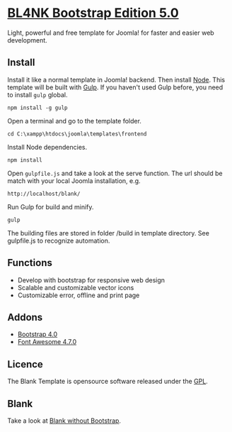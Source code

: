 # [BL4NK Bootstrap Edition 5.0](http://blank.vc)

Light, powerful and free template for Joomla!
for faster and easier web development.

## Install

Install it like a normal template in Joomla! backend. Then install [Node](http://nodejs.org/). This template will be built with [Gulp](http://gulpjs.com/). If you haven't used Gulp before, you need to install ``gulp`` global.

    npm install -g gulp

Open a terminal and go to the template folder.

    cd C:\xampp\htdocs\joomla\templates\frontend

Install Node dependencies.

    npm install

Open ``gulpfile.js`` and take a look at the serve function. The url should be match with your local Joomla installation, e.g.

    http://localhost/blank/

Run Gulp for build and minify.

    gulp

The building files are stored in folder /build in template directory. See gulpfile.js to recognize automation.

## Functions

* Develop with bootstrap for responsive web design
* Scalable and customizable vector icons
* Customizable error, offline and print page

## Addons 

* [Bootstrap 4.0](http://getbootstrap.com/)
* [Font Awesome 4.7.0](https://fortawesome.github.io/Font-Awesome/)

## Licence

The Blank Template is opensource software released under the [GPL](http://www.gnu.org/licenses/gpl-2.0.txt).

## Blank

Take a look at [Blank without Bootstrap](https://github.com/Bloggerschmidt/Blank).
